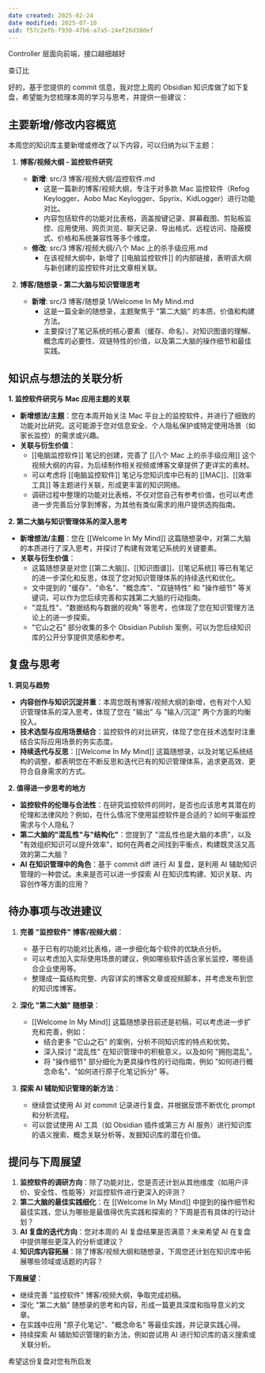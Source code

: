 ```yaml
---
date created: 2025-02-24
date modified: 2025-07-10
uid: f57c2efb-f930-47b6-a7a5-24ef26d38def
---
```


Controller 层面向前端，接口越细越好

查订比

好的，基于您提供的 commit 信息，我对您上周的 Obsidian 知识库做了如下复盘，希望能为您梳理本周的学习与思考，并提供一些建议：

## 主要新增/修改内容概览

本周您的知识库主要新增或修改了以下内容，可以归纳为以下主题：

1. **博客/视频大纲 - 监控软件研究**
    - **新增**: src/3 博客/视频大纲/监控软件.md
        - 这是一篇新的博客/视频大纲，专注于对多款 Mac 监控软件（Refog Keylogger、Aobo Mac Keylogger、Spyrix、KidLogger）进行功能对比。
        - 内容包括软件的功能对比表格，涵盖按键记录、屏幕截图、剪贴板监控、应用使用、网页浏览、聊天记录、导出格式、远程访问、隐蔽模式、价格和系统兼容性等多个维度。
    - **修改**: src/3 博客/视频大纲/八个 Mac 上的杀手级应用.md
        - 在该视频大纲中，新增了 [[电脑监控软件]] 的内部链接，表明该大纲与新创建的监控软件对比文章相关联。
            
2. **博客/随想录 - 第二大脑与知识管理思考**
    - **新增**: src/3 博客/随想录 1/Welcome In My Mind.md
        - 这是一篇全新的随想录，主题聚焦于 "第二大脑" 的本质、价值和构建方法。
        - 主要探讨了笔记系统的核心要素（缓存、命名）、对知识图谱的理解、概念库的必要性、双链特性的价值，以及第二大脑的操作细节和最佳实践。
            

## 知识点与想法的关联分析

**1. 监控软件研究与 Mac 应用主题的关联**
- **新增想法/主题**：您在本周开始关注 Mac 平台上的监控软件，并进行了细致的功能对比研究。这可能源于您对信息安全、个人隐私保护或特定使用场景（如家长监控）的需求或兴趣。
- **关联与衍生价值**：
    - [[电脑监控软件]] 笔记的创建，完善了 [[八个 Mac 上的杀手级应用]] 这个视频大纲的内容，为后续制作相关视频或博客文章提供了更详实的素材。
    - 可以考虑将 [[电脑监控软件]] 笔记与您知识库中已有的 [[MAC]]、[[效率工具]] 等主题进行关联，形成更丰富的知识网络。
    - 调研过程中整理的功能对比表格，不仅对您自己有参考价值，也可以考虑进一步完善后分享到博客，为其他有类似需求的用户提供选购指南。
        

**2. 第二大脑与知识管理体系的深入思考**
- **新增想法/主题**：您在 [[Welcome In My Mind]] 这篇随想录中，对第二大脑的本质进行了深入思考，并探讨了构建有效笔记系统的关键要素。
- **关联与衍生价值**：
    - 这篇随想录是对您 [[第二大脑]]、[[知识图谱]]、[[笔记系统]] 等已有笔记的进一步深化和反思，体现了您对知识管理体系的持续迭代和优化。
    - 文中提到的 "缓存"、"命名"、"概念库"、"双链特性" 和 "操作细节" 等关键词，可以作为您后续完善和实践第二大脑的行动指南。
    - "混乱性"、"数据结构与数据的视角" 等思考，也体现了您在知识管理方法论上的进一步探索。
    - "它山之石" 部分收集的多个 Obsidian Publish 案例，可以为您后续知识库的公开分享提供灵感和参考。
        

## 复盘与思考

**1. 洞见与趋势**
- **内容创作与知识沉淀并重**：本周您既有博客/视频大纲的新增，也有对个人知识管理体系的深入思考，体现了您在 "输出" 与 "输入/沉淀" 两个方面的均衡投入。
- **技术选型与应用场景结合**：监控软件的对比研究，体现了您在技术选型时注重结合实际应用场景的务实态度。
- **持续迭代与反思**：[[Welcome In My Mind]] 这篇随想录，以及对笔记系统结构的调整，都表明您在不断反思和迭代已有的知识管理体系，追求更高效、更符合自身需求的方式。
    

**2. 值得进一步思考的地方**
- **监控软件的伦理与合法性**：在研究监控软件的同时，是否也应该思考其潜在的伦理和法律风险？例如，在什么情况下使用监控软件是合适的？如何平衡监控需求与个人隐私？
- **第二大脑的"混乱性"与"结构化"**：您提到了 "混乱性也是大脑的本质"，以及 "有效组织知识可以提升效率"，如何在两者之间找到平衡点，构建既灵活又高效的第二大脑？
- **AI 在知识管理中的角色**：基于 commit diff 进行 AI 复盘，是利用 AI 辅助知识管理的一种尝试。未来是否可以进一步探索 AI 在知识库构建、知识关联、内容创作等方面的应用？
    

## 待办事项与改进建议

1. **完善 "监控软件" 博客/视频大纲**：
    - 基于已有的功能对比表格，进一步细化每个软件的优缺点分析。
    - 可以考虑加入实际使用场景的建议，例如哪些软件适合家长监控，哪些适合企业使用等。
    - 整理成一篇结构完整、内容详实的博客文章或视频脚本，并考虑发布到您的知识库博客。
        
2. **深化 "第二大脑" 随想录**：
    - [[Welcome In My Mind]] 这篇随想录目前还是初稿，可以考虑进一步扩充和完善，例如：
        - 结合更多 "它山之石" 的案例，分析不同知识库的特点和优势。
        - 深入探讨 "混乱性" 在知识管理中的积极意义，以及如何 "拥抱混乱"。
        - 将 "操作细节" 部分细化为更具操作性的行动指南，例如 "如何进行概念命名"、"如何进行原子化笔记拆分" 等。
            
3. **探索 AI 辅助知识管理的新方法**：
	- 继续尝试使用 AI 对 commit 记录进行复盘，并根据反馈不断优化 prompt 和分析流程。
    - 可以尝试使用 AI 工具（如 Obsidian 插件或第三方 AI 服务）进行知识库的语义搜索、概念关联分析等，发掘知识库的潜在价值。
        

## 提问与下周展望

1. **监控软件的调研方向**：除了功能对比，您是否还计划从其他维度（如用户评价、安全性、性能等）对监控软件进行更深入的评测？
2. **第二大脑的最佳实践细化**：在 [[Welcome In My Mind]] 中提到的操作细节和最佳实践，您认为哪些是最值得优先实践和探索的？下周是否有具体的行动计划？
3. **AI 复盘的迭代方向**：您对本周的 AI 复盘结果是否满意？未来希望 AI 在复盘中提供哪些更深入的分析或建议？
4. **知识库内容拓展**：除了博客/视频大纲和随想录，下周您还计划在知识库中拓展哪些领域或话题的内容？
    

**下周展望**：

- 继续完善 "监控软件" 博客/视频大纲，争取完成初稿。
- 深化 "第二大脑" 随想录的思考和内容，形成一篇更具深度和指导意义的文章。
- 在实践中应用 "原子化笔记"、"概念命名" 等最佳实践，并记录实践心得。
- 持续探索 AI 辅助知识管理的新方法，例如尝试用 AI 进行知识库的语义搜索或关联分析。
    

希望这份复盘对您有所启发
